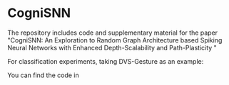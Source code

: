 # CogniSNN
The repository includes code and supplementary material for  the paper "CogniSNN: An Exploration to Random Graph Architecture based Spiking Neural Networks with Enhanced Depth-Scalability and Path-Plasticity "



For classification experiments, taking DVS-Gesture as an example:

You can find the code in 

